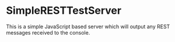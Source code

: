 # SimpleRESTTestServer
This is a simple JavaScript based server which will output any REST messages received to the console.
